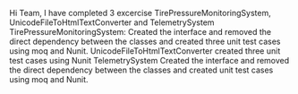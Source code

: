 Hi Team, 
I have completed 3 excercise TirePressureMonitoringSystem, UnicodeFileToHtmlTextConverter and TelemetrySystem TirePressureMonitoringSystem: Created the interface and removed the direct dependency between the classes and created three unit test cases using moq and Nunit. UnicodeFileToHtmlTextConverter created three unit test cases using Nunit TelemetrySystem Created the interface and removed the direct dependency between the classes and created unit test cases using moq and Nunit.
